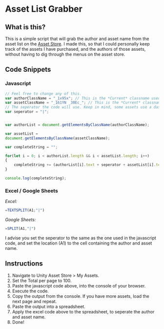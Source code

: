 # Asset List Grabber

## What is this?

This is a simple script that will grab the author and asset name from the asset list on the [Asset Store](https://assetstore.unity.com/).
I made this, so that I could personally keep track of the assets I have purchased, and the authors of those assets, without having to dig through the menus on the asset store.

## Code Snippets

### Javascript

```javascript
// Feel free to change any of this.
var authorClassName = "_1x95x"; // This is the *Current* classname used by the author divs.
var assetClassName = "_161YN _30Ec_"; // This is the *Current* classname used by the asset divs.
// The seperator the code will use. Keep in mind, some assets use a dash in their name.
var seperator = "|"; 


var authorList = document.getElementsByClassName(authorClassName);

var assetList = 
document.getElementsByClassName(assetClassName);

var completeString = "";

for(let i = 0; i < authorList.length && i < assetList.length; i++)
{
    completeString += (authorList[i].text + seperator + assetList[i].textContent + '\n');
}

console.log(completeString);
```

### Excel / Google Sheets

*Excel:*

```js
=TEXTSPLIT(A1;"|")
```

*Google Sheets:*

```js
=SPLIT(A1,"|")
```

I advise you set the seperator to the same as the one used in the javascript code, and set the location (A1) to the cell containing the author and asset name.

## Instructions

1. Navigate to Unity Asset Store > My Assets.
2. Set the Total per page to 100.
3. Paste the javascript code above, into the console of your browser.
4. Execute the code.
5. Copy the output from the console. If you have more assets, load the next page and repeat.
6. Paste the output into a spreadsheet.
7. Apply the excel code above to the spreadsheet, to seperate the author and asset name.
8. Done!
